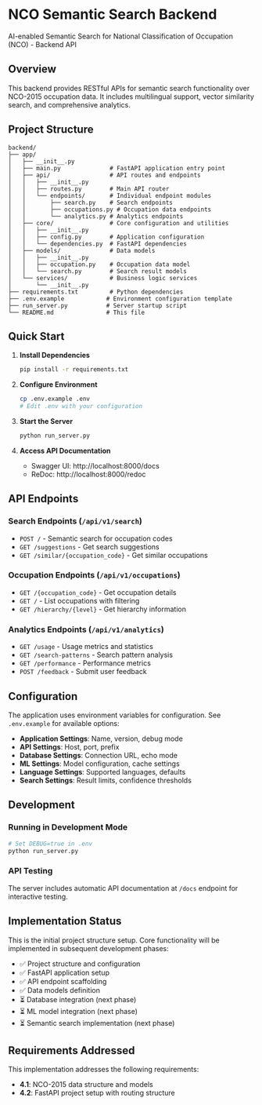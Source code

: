 # NCO Semantic Search Backend

AI-enabled Semantic Search for National Classification of Occupation (NCO) - Backend API

## Overview

This backend provides RESTful APIs for semantic search functionality over NCO-2015 occupation data. It includes multilingual support, vector similarity search, and comprehensive analytics.

## Project Structure

```
backend/
├── app/
│   ├── __init__.py
│   ├── main.py              # FastAPI application entry point
│   ├── api/                 # API routes and endpoints
│   │   ├── __init__.py
│   │   ├── routes.py        # Main API router
│   │   └── endpoints/       # Individual endpoint modules
│   │       ├── search.py    # Search endpoints
│   │       ├── occupations.py # Occupation data endpoints
│   │       └── analytics.py # Analytics endpoints
│   ├── core/                # Core configuration and utilities
│   │   ├── __init__.py
│   │   ├── config.py        # Application configuration
│   │   └── dependencies.py  # FastAPI dependencies
│   ├── models/              # Data models
│   │   ├── __init__.py
│   │   ├── occupation.py    # Occupation data model
│   │   └── search.py        # Search result models
│   └── services/            # Business logic services
│       └── __init__.py
├── requirements.txt         # Python dependencies
├── .env.example            # Environment configuration template
├── run_server.py           # Server startup script
└── README.md               # This file
```

## Quick Start

1. **Install Dependencies**

   ```bash
   pip install -r requirements.txt
   ```

2. **Configure Environment**

   ```bash
   cp .env.example .env
   # Edit .env with your configuration
   ```

3. **Start the Server**

   ```bash
   python run_server.py
   ```

4. **Access API Documentation**
   - Swagger UI: http://localhost:8000/docs
   - ReDoc: http://localhost:8000/redoc

## API Endpoints

### Search Endpoints (`/api/v1/search`)

- `POST /` - Semantic search for occupation codes
- `GET /suggestions` - Get search suggestions
- `GET /similar/{occupation_code}` - Get similar occupations

### Occupation Endpoints (`/api/v1/occupations`)

- `GET /{occupation_code}` - Get occupation details
- `GET /` - List occupations with filtering
- `GET /hierarchy/{level}` - Get hierarchy information

### Analytics Endpoints (`/api/v1/analytics`)

- `GET /usage` - Usage metrics and statistics
- `GET /search-patterns` - Search pattern analysis
- `GET /performance` - Performance metrics
- `POST /feedback` - Submit user feedback

## Configuration

The application uses environment variables for configuration. See `.env.example` for available options:

- **Application Settings**: Name, version, debug mode
- **API Settings**: Host, port, prefix
- **Database Settings**: Connection URL, echo mode
- **ML Settings**: Model configuration, cache settings
- **Language Settings**: Supported languages, defaults
- **Search Settings**: Result limits, confidence thresholds

## Development

### Running in Development Mode

```bash
# Set DEBUG=true in .env
python run_server.py
```

### API Testing

The server includes automatic API documentation at `/docs` endpoint for interactive testing.

## Implementation Status

This is the initial project structure setup. Core functionality will be implemented in subsequent development phases:

- ✅ Project structure and configuration
- ✅ FastAPI application setup
- ✅ API endpoint scaffolding
- ✅ Data models definition
- ⏳ Database integration (next phase)
- ⏳ ML model integration (next phase)
- ⏳ Semantic search implementation (next phase)

## Requirements Addressed

This implementation addresses the following requirements:

- **4.1**: NCO-2015 data structure and models
- **4.2**: FastAPI project setup with routing structure
